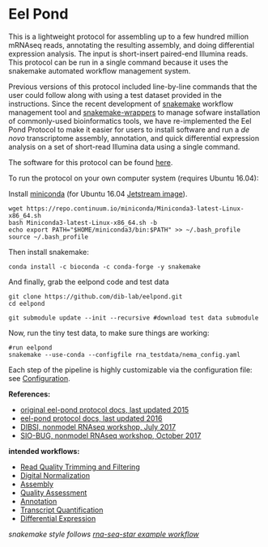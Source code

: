 # Eel Pond

This is a lightweight protocol for assembling up to a few hundred million mRNAseq reads, annotating the resulting assembly, and doing differential expression analysis. The input is short-insert paired-end Illumina reads. This protocol can be run in a single command because it uses the snakemake automated workflow management system.

Previous versions of this protocol included line-by-line commands that the user could follow along with using a test dataset provided in the instructions. Since the recent development of [snakemake](https://snakemake.readthedocs.io/en/stable/) workflow management tool and [snakemake-wrappers](https://snakemake-wrappers.readthedocs.io/en/stable/) to manage sofware installation of commonly-used bioinformatics tools, we have re-implemented the Eel Pond Protocol to make it easier for users to install software and run a *de novo* transcriptome assembly, annotation, and quick differential expression analysis on a set of short-read Illumina data using a single command.

The software for this protocol can be found [here](https://github.com/dib-lab/eelpond). 

To run the protocol on your own computer system (requires Ubuntu 16.04):

Install [miniconda](https://conda.io/miniconda.html) (for Ubuntu 16.04 [Jetstream image](https://use.jetstream-cloud.org/application/images/107)).
```
wget https://repo.continuum.io/miniconda/Miniconda3-latest-Linux-x86_64.sh
bash Miniconda3-latest-Linux-x86_64.sh -b
echo export PATH="$HOME/miniconda3/bin:$PATH" >> ~/.bash_profile
source ~/.bash_profile
```

Then install snakemake:

```
conda install -c bioconda -c conda-forge -y snakemake
```

And finally, grab the eelpond code and test data

```
git clone https://github.com/dib-lab/eelpond.git
cd eelpond

git submodule update --init --recursive #download test data submodule
```

Now, run the tiny test data, to make sure things are working:
```
#run eelpond
snakemake --use-conda --configfile rna_testdata/nema_config.yaml
```

Each step of the pipeline is highly customizable via the configuration file: see [Configuration](Configuration.md).


**References:** 
* [original eel-pond protocol docs, last updated 2015](https://khmer-protocols.readthedocs.io/en/ctb/mrnaseq/)
* [eel-pond protocol docs, last updated 2016](http://eel-pond.readthedocs.io/en/latest/)
* [DIBSI, nonmodel RNAseq workshop, July 2017](http://dibsi-rnaseq.readthedocs.io/en/latest/)
* [SIO-BUG, nonmodel RNAseq workshop, October 2017](http://rnaseq-workshop-2017.readthedocs.io/en/latest/index.html)

**intended workflows:**
  - [Read Quality Trimming and Filtering](QC.md)
  - [Digital Normalization](Diginorm.md)
  - [Assembly](Assembly.md)
  - [Quality Assessment](Quality.md)
  - [Annotation](Annotation.md)
  - [Transcript Quantification](Quant.md)
  - [Differential Expression](DE.md)


*snakemake style follows [rna-seq-star example workflow](https://github.com/snakemake-workflows/rna-seq-star-deseq2)*

